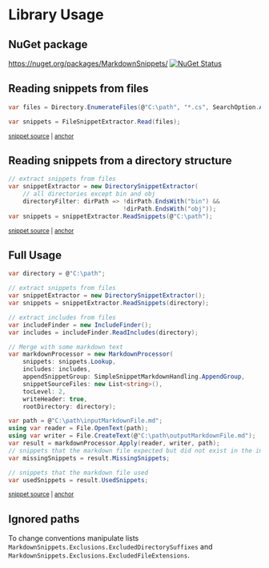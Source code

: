 <!--
GENERATED FILE - DO NOT EDIT
This file was generated by [MarkdownSnippets](https://github.com/SimonCropp/MarkdownSnippets).
Source File: /docs/mdsource/api.source.md
To change this file edit the source file and then run MarkdownSnippets.
-->

# Library Usage


## NuGet package

https://nuget.org/packages/MarkdownSnippets/ [![NuGet Status](https://img.shields.io/nuget/v/MarkdownSnippets.svg)](https://www.nuget.org/packages/MarkdownSnippets/)


## Reading snippets from files

<!-- snippet: ReadingFilesSimple -->
<a id='snippet-readingfilessimple'/></a>
```cs
var files = Directory.EnumerateFiles(@"C:\path", "*.cs", SearchOption.AllDirectories);

var snippets = FileSnippetExtractor.Read(files);
```
<sup><a href='/src/Tests/Snippets/Usage.cs#L9-L15' title='File snippet `readingfilessimple` was extracted from'>snippet source</a> | <a href='#snippet-readingfilessimple' title='Navigate to start of snippet `readingfilessimple`'>anchor</a></sup>
<!-- endsnippet -->


## Reading snippets from a directory structure

<!-- snippet: ReadingDirectorySimple -->
<a id='snippet-readingdirectorysimple'/></a>
```cs
// extract snippets from files
var snippetExtractor = new DirectorySnippetExtractor(
    // all directories except bin and obj
    directoryFilter: dirPath => !dirPath.EndsWith("bin") &&
                                !dirPath.EndsWith("obj"));
var snippets = snippetExtractor.ReadSnippets(@"C:\path");
```
<sup><a href='/src/Tests/Snippets/Usage.cs#L42-L51' title='File snippet `readingdirectorysimple` was extracted from'>snippet source</a> | <a href='#snippet-readingdirectorysimple' title='Navigate to start of snippet `readingdirectorysimple`'>anchor</a></sup>
<!-- endsnippet -->


## Full Usage

<!-- snippet: markdownProcessingSimple -->
<a id='snippet-markdownprocessingsimple'/></a>
```cs
var directory = @"C:\path";

// extract snippets from files
var snippetExtractor = new DirectorySnippetExtractor();
var snippets = snippetExtractor.ReadSnippets(directory);

// extract includes from files
var includeFinder = new IncludeFinder();
var includes = includeFinder.ReadIncludes(directory);

// Merge with some markdown text
var markdownProcessor = new MarkdownProcessor(
    snippets: snippets.Lookup,
    includes: includes,
    appendSnippetGroup: SimpleSnippetMarkdownHandling.AppendGroup,
    snippetSourceFiles: new List<string>(),
    tocLevel: 2,
    writeHeader: true,
    rootDirectory: directory);

var path = @"C:\path\inputMarkdownFile.md";
using var reader = File.OpenText(path);
using var writer = File.CreateText(@"C:\path\outputMarkdownFile.md");
var result = markdownProcessor.Apply(reader, writer, path);
// snippets that the markdown file expected but did not exist in the input snippets
var missingSnippets = result.MissingSnippets;

// snippets that the markdown file used
var usedSnippets = result.UsedSnippets;
```
<sup><a href='/src/Tests/Snippets/Usage.cs#L56-L88' title='File snippet `markdownprocessingsimple` was extracted from'>snippet source</a> | <a href='#snippet-markdownprocessingsimple' title='Navigate to start of snippet `markdownprocessingsimple`'>anchor</a></sup>
<!-- endsnippet -->


## Ignored paths

To change conventions manipulate lists `MarkdownSnippets.Exclusions.ExcludedDirectorySuffixes` and `MarkdownSnippets.Exclusions.ExcludedFileExtensions`.
